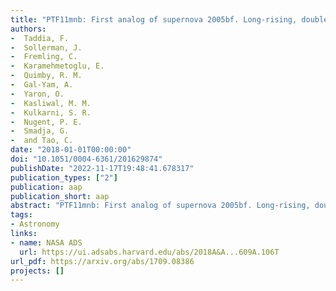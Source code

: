 ```yaml
---
title: "PTF11mnb: First analog of supernova 2005bf. Long-rising, double-peaked supernova Ic from a massive progenitor"
authors:
-  Taddia, F.
-  Sollerman, J.
-  Fremling, C.
-  Karamehmetoglu, E.
-  Quimby, R. M.
-  Gal-Yam, A.
-  Yaron, O.
-  Kasliwal, M. M.
-  Kulkarni, S. R.
-  Nugent, P. E.
-  Smadja, G.
-  and Tao, C.
date: "2018-01-01T00:00:00"
doi: "10.1051/0004-6361/201629874"
publishDate: "2022-11-17T19:48:41.678317"
publication_types: ["2"]
publication: aap
publication_short: aap
abstract: "PTF11mnb: First analog of supernova 2005bf. Long-rising, double-peaked supernova Ic from a massive progenitor"
tags:
- Astronomy
links:
- name: NASA ADS
  url: https://ui.adsabs.harvard.edu/abs/2018A&A...609A.106T
url_pdf: https://arxiv.org/abs/1709.08386
projects: []
---
```

